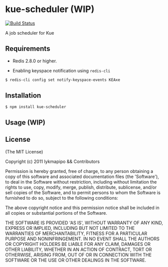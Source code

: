 # kue-scheduler (WIP)

[![Build Status](https://travis-ci.org/lykmapipo/kue-scheduler.svg?branch=master)](https://travis-ci.org/lykmapipo/kue-scheduler)

A job scheduler for Kue

## Requirements
- Redis 2.8.0 or higher.

- Enabling keyspace notification using `redis-cli`
```sh
$ redis-cli config set notify-keyspace-events KEAxe
```

## Installation
```
$ npm install kue-scheduler
```

## Usage (WIP)

## License 

(The MIT License)

Copyright (c) 2011 lykmapipo && Contributors

Permission is hereby granted, free of charge, to any person obtaining
a copy of this software and associated documentation files (the
'Software'), to deal in the Software without restriction, including
without limitation the rights to use, copy, modify, merge, publish,
distribute, sublicense, and/or sell copies of the Software, and to
permit persons to whom the Software is furnished to do so, subject to
the following conditions:

The above copyright notice and this permission notice shall be
included in all copies or substantial portions of the Software.

THE SOFTWARE IS PROVIDED 'AS IS', WITHOUT WARRANTY OF ANY KIND,
EXPRESS OR IMPLIED, INCLUDING BUT NOT LIMITED TO THE WARRANTIES OF
MERCHANTABILITY, FITNESS FOR A PARTICULAR PURPOSE AND NONINFRINGEMENT.
IN NO EVENT SHALL THE AUTHORS OR COPYRIGHT HOLDERS BE LIABLE FOR ANY
CLAIM, DAMAGES OR OTHER LIABILITY, WHETHER IN AN ACTION OF CONTRACT,
TORT OR OTHERWISE, ARISING FROM, OUT OF OR IN CONNECTION WITH THE
SOFTWARE OR THE USE OR OTHER DEALINGS IN THE SOFTWARE.